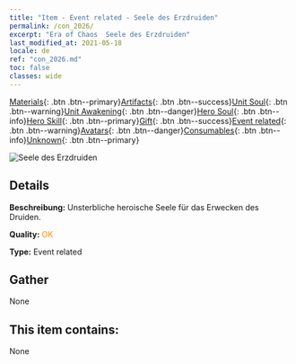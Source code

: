 ```yaml
---
title: "Item - Event related - Seele des Erzdruiden"
permalink: /con_2026/
excerpt: "Era of Chaos  Seele des Erzdruiden"
last_modified_at: 2021-05-18
locale: de
ref: "con_2026.md"
toc: false
classes: wide
---
```

 [Materials](/ItemsDE/){: .btn .btn--primary}[Artifacts](/ItemsDE/Artifacts/){: .btn .btn--success}[Unit Soul](/ItemsDE/UnitSoul/){: .btn .btn--warning}[Unit Awakening](/ItemsDE/UnitAwakening/){: .btn .btn--danger}[Hero Soul](/ItemsDE/HeroSoul/){: .btn .btn--info}[Hero Skill](/ItemsDE/HeroSkill/){: .btn .btn--primary}[Gift](/ItemsDE/Gift/){: .btn .btn--success}[Event related](/ItemsDE/Events/){: .btn .btn--warning}[Avatars](/ItemsDE/Avatars/){: .btn .btn--danger}[Consumables](/ItemsDE/Consumables/){: .btn .btn--info}[Unknown](/ItemsDE/Unknown/){: .btn .btn--primary}

 ![Seele des Erzdruiden](/images/t/juexing_208.jpg)

## Details
 **Beschreibung:** Unsterbliche heroische Seele für das Erwecken des Druiden.

 **Quality:** <span style="color: #FF8C00">OK</span>

 **Type:** Event related

## Gather

  None

## This item contains:

  None

